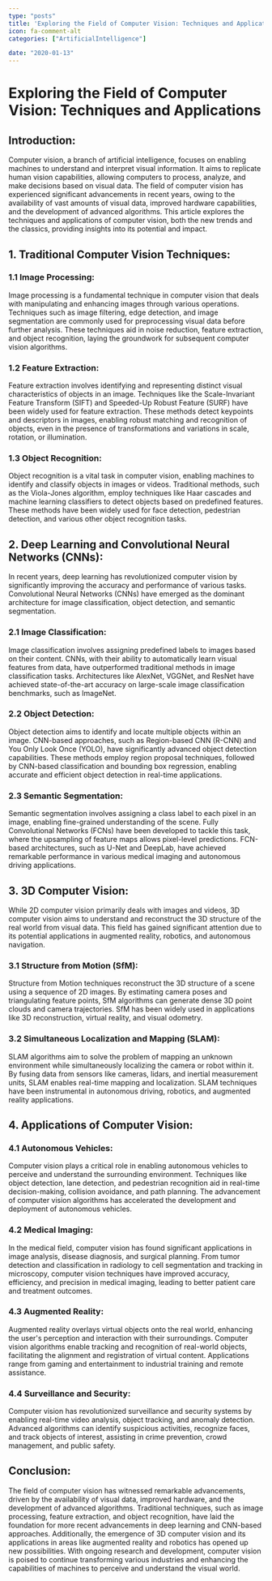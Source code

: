 ```yaml
---
type: "posts"
title: 'Exploring the Field of Computer Vision: Techniques and Applications'
icon: fa-comment-alt
categories: ["ArtificialIntelligence"]

date: "2020-01-13"
---
```




# Exploring the Field of Computer Vision: Techniques and Applications

## Introduction:

Computer vision, a branch of artificial intelligence, focuses on enabling machines to understand and interpret visual information. It aims to replicate human vision capabilities, allowing computers to process, analyze, and make decisions based on visual data. The field of computer vision has experienced significant advancements in recent years, owing to the availability of vast amounts of visual data, improved hardware capabilities, and the development of advanced algorithms. This article explores the techniques and applications of computer vision, both the new trends and the classics, providing insights into its potential and impact.

## 1. Traditional Computer Vision Techniques:

### 1.1 Image Processing:
Image processing is a fundamental technique in computer vision that deals with manipulating and enhancing images through various operations. Techniques such as image filtering, edge detection, and image segmentation are commonly used for preprocessing visual data before further analysis. These techniques aid in noise reduction, feature extraction, and object recognition, laying the groundwork for subsequent computer vision algorithms.

### 1.2 Feature Extraction:
Feature extraction involves identifying and representing distinct visual characteristics of objects in an image. Techniques like the Scale-Invariant Feature Transform (SIFT) and Speeded-Up Robust Feature (SURF) have been widely used for feature extraction. These methods detect keypoints and descriptors in images, enabling robust matching and recognition of objects, even in the presence of transformations and variations in scale, rotation, or illumination.

### 1.3 Object Recognition:
Object recognition is a vital task in computer vision, enabling machines to identify and classify objects in images or videos. Traditional methods, such as the Viola-Jones algorithm, employ techniques like Haar cascades and machine learning classifiers to detect objects based on predefined features. These methods have been widely used for face detection, pedestrian detection, and various other object recognition tasks.

## 2. Deep Learning and Convolutional Neural Networks (CNNs):

In recent years, deep learning has revolutionized computer vision by significantly improving the accuracy and performance of various tasks. Convolutional Neural Networks (CNNs) have emerged as the dominant architecture for image classification, object detection, and semantic segmentation.

### 2.1 Image Classification:
Image classification involves assigning predefined labels to images based on their content. CNNs, with their ability to automatically learn visual features from data, have outperformed traditional methods in image classification tasks. Architectures like AlexNet, VGGNet, and ResNet have achieved state-of-the-art accuracy on large-scale image classification benchmarks, such as ImageNet.

### 2.2 Object Detection:
Object detection aims to identify and locate multiple objects within an image. CNN-based approaches, such as Region-based CNN (R-CNN) and You Only Look Once (YOLO), have significantly advanced object detection capabilities. These methods employ region proposal techniques, followed by CNN-based classification and bounding box regression, enabling accurate and efficient object detection in real-time applications.

### 2.3 Semantic Segmentation:
Semantic segmentation involves assigning a class label to each pixel in an image, enabling fine-grained understanding of the scene. Fully Convolutional Networks (FCNs) have been developed to tackle this task, where the upsampling of feature maps allows pixel-level predictions. FCN-based architectures, such as U-Net and DeepLab, have achieved remarkable performance in various medical imaging and autonomous driving applications.

## 3. 3D Computer Vision:

While 2D computer vision primarily deals with images and videos, 3D computer vision aims to understand and reconstruct the 3D structure of the real world from visual data. This field has gained significant attention due to its potential applications in augmented reality, robotics, and autonomous navigation.

### 3.1 Structure from Motion (SfM):
Structure from Motion techniques reconstruct the 3D structure of a scene using a sequence of 2D images. By estimating camera poses and triangulating feature points, SfM algorithms can generate dense 3D point clouds and camera trajectories. SfM has been widely used in applications like 3D reconstruction, virtual reality, and visual odometry.

### 3.2 Simultaneous Localization and Mapping (SLAM):
SLAM algorithms aim to solve the problem of mapping an unknown environment while simultaneously localizing the camera or robot within it. By fusing data from sensors like cameras, lidars, and inertial measurement units, SLAM enables real-time mapping and localization. SLAM techniques have been instrumental in autonomous driving, robotics, and augmented reality applications.

## 4. Applications of Computer Vision:

### 4.1 Autonomous Vehicles:
Computer vision plays a critical role in enabling autonomous vehicles to perceive and understand the surrounding environment. Techniques like object detection, lane detection, and pedestrian recognition aid in real-time decision-making, collision avoidance, and path planning. The advancement of computer vision algorithms has accelerated the development and deployment of autonomous vehicles.

### 4.2 Medical Imaging:
In the medical field, computer vision has found significant applications in image analysis, disease diagnosis, and surgical planning. From tumor detection and classification in radiology to cell segmentation and tracking in microscopy, computer vision techniques have improved accuracy, efficiency, and precision in medical imaging, leading to better patient care and treatment outcomes.

### 4.3 Augmented Reality:
Augmented reality overlays virtual objects onto the real world, enhancing the user's perception and interaction with their surroundings. Computer vision algorithms enable tracking and recognition of real-world objects, facilitating the alignment and registration of virtual content. Applications range from gaming and entertainment to industrial training and remote assistance.

### 4.4 Surveillance and Security:
Computer vision has revolutionized surveillance and security systems by enabling real-time video analysis, object tracking, and anomaly detection. Advanced algorithms can identify suspicious activities, recognize faces, and track objects of interest, assisting in crime prevention, crowd management, and public safety.

## Conclusion:

The field of computer vision has witnessed remarkable advancements, driven by the availability of visual data, improved hardware, and the development of advanced algorithms. Traditional techniques, such as image processing, feature extraction, and object recognition, have laid the foundation for more recent advancements in deep learning and CNN-based approaches. Additionally, the emergence of 3D computer vision and its applications in areas like augmented reality and robotics has opened up new possibilities. With ongoing research and development, computer vision is poised to continue transforming various industries and enhancing the capabilities of machines to perceive and understand the visual world.